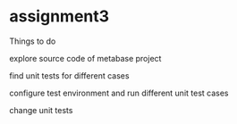 # assignment3

Things to do 

explore source code of metabase project

find unit tests for different cases

configure test environment and run different unit test cases

change unit tests
